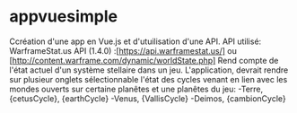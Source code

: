 # appvuesimple


Ccréation d'une app en Vue.js et d'utuilisation d'une API.
API utilisé: WarframeStat.us API (1.4.0) :[https://api.warframestat.us/] ou [http://content.warframe.com/dynamic/worldState.php]
  Rend compte de l'état actuel d'un système stellaire dans un jeu.
L'application, devrait rendre sur plusieur onglets sélectionnable l'état des cycles venant   en lien avec les mondes ouverts sur certaine planêtes et une planêtes du jeu:
    -Terre, {cetusCycle}, {earthCycle}
    -Venus, {VallisCycle}
    -Deimos, {cambionCycle}
  
